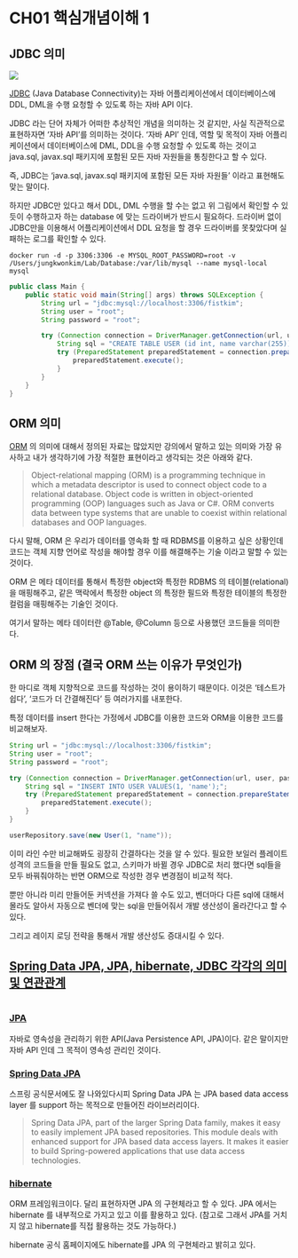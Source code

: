 # CH01 핵심개념이해 1

## JDBC 의미 <a href="#jdbc" id="jdbc"></a>

![](https://fistkim101.github.io/images/concept-jdbc.png)

[JDBC](https://ko.wikipedia.org/wiki/JDBC) (Java Database Connectivity)는 자바 어플리케이션에서 데이터베이스에 DDL, DML을 수행 요청할 수 있도록 하는 자바 API 이다.

JDBC 라는 단어 자체가 어떠한 추상적인 개념을 의미하는 것 같지만, 사실 직관적으로 표현하자면 ‘자바 API’를 의미하는 것이다. ‘자바 API’ 인데, 역할 및 목적이 자바 어플리케이션에서 데이터베이스에 DML, DDL을 수행 요청할 수 있도록 하는 것이고 java.sql, javax.sql 패키지에 포함된 모든 자바 자원들을 통칭한다고 할 수 있다.

즉, JDBC는 ‘java.sql, javax.sql 패키지에 포함된 모든 자바 자원들’ 이라고 표현해도 맞는 말이다.

하지만 JDBC만 있다고 해서 DDL, DML 수행을 할 수는 없고 위 그림에서 확인할 수 있듯이 수행하고자 하는 database 에 맞는 드라이버가 반드시 필요하다. 드라이버 없이 JDBC만을 이용해서 어플리케이션에서 DDL 요청을 할 경우 드라이버를 못찾았다며 실패하는 로그를 확인할 수 있다.

```
docker run -d -p 3306:3306 -e MYSQL_ROOT_PASSWORD=root -v /Users/jungkwonkim/Lab/Database:/var/lib/mysql --name mysql-local mysql
```

```java
public class Main {
    public static void main(String[] args) throws SQLException {
        String url = "jdbc:mysql://localhost:3306/fistkim";
        String user = "root";
        String password = "root";

        try (Connection connection = DriverManager.getConnection(url, user, password)) {
            String sql = "CREATE TABLE USER (id int, name varchar(255));";
            try (PreparedStatement preparedStatement = connection.prepareStatement(sql)) {
                preparedStatement.execute();
            }
        }
    }
}
```

## ORM 의미 <a href="#orm" id="orm"></a>

[ORM](https://www.techopedia.com/definition/24200/object-relational-mapping--orm) 의 의미에 대해서 정의된 자료는 많았지만 강의에서 말하고 있는 의미와 가장 유사하고 내가 생각하기에 가장 적절한 표현이라고 생각되는 것은 아래와 같다.

> Object-relational mapping (ORM) is a programming technique in which a metadata descriptor is used to connect object code to a relational database. Object code is written in object-oriented programming (OOP) languages such as Java or C#. ORM converts data between type systems that are unable to coexist within relational databases and OOP languages.

다시 말해, ORM 은 우리가 데이터를 영속화 할 때 RDBMS를 이용하고 싶은 상황인데 코드는 객체 지향 언어로 작성을 해야할 경우 이를 해결해주는 기술 이라고 말할 수 있는 것이다.

ORM 은 메타 데이터를 통해서 특정한 object와 특정한 RDBMS 의 테이블(relational) 을 매핑해주고, 같은 맥락에서 특정한 object 의 특정한 필드와 특정한 테이블의 특정한 컬럼을 매핑해주는 기술인 것이다.

여기서 말하는 메타 데이터란 @Table, @Column 등으로 사용했던 코드들을 의미한다.

## ORM 의 장점 (결국 ORM 쓰는 이유가 무엇인가) <a href="#orm-orm" id="orm-orm"></a>

한 마디로 객체 지향적으로 코드를 작성하는 것이 용이하기 때문이다. 이것은 ‘테스트가 쉽다’, ‘코드가 더 간결해진다’ 등 여러가지를 내포한다.

특정 데이터를 insert 한다는 가정에서 JDBC를 이용한 코드와 ORM을 이용한 코드를 비교해보자.

```java
String url = "jdbc:mysql://localhost:3306/fistkim";
String user = "root";
String password = "root";

try (Connection connection = DriverManager.getConnection(url, user, password)) {
    String sql = "INSERT INTO USER VALUES(1, 'name');";
    try (PreparedStatement preparedStatement = connection.prepareStatement(sql)) {
        preparedStatement.execute();
    }
}
```

```java
userRepository.save(new User(1, "name"));
```

이미 라인 수만 비교해봐도 굉장히 간결하다는 것을 알 수 있다. 필요한 보일러 플레이트 성격의 코드들을 만들 필요도 없고, 스키마가 바뀔 경우 JDBC로 처리 했다면 sql들을 모두 바꿔줘야하는 반면 ORM으로 작성한 경우 변경점이 비교적 적다.

뿐만 아니라 미리 만들어둔 커넥션을 가져다 쓸 수도 있고, 벤더마다 다른 sql에 대해서 몰라도 알아서 자동으로 벤더에 맞는 sql을 만들어줘서 개발 생산성이 올라간다고 할 수 있다.

그리고 레이지 로딩 전략을 통해서 개발 생산성도 증대시킬 수 있다.

## [Spring Data JPA, JPA, hibernate, JDBC 각각의 의미 및 연관관계](https://suhwan.dev/2019/02/24/jpa-vs-hibernate-vs-spring-data-jpa/) <a href="#spring-data-jpa-jpa-hibernate-jdbc" id="spring-data-jpa-jpa-hibernate-jdbc"></a>

<figure><img src="https://fistkim101.github.io/images/concept-jpa-flow.png" alt=""><figcaption></figcaption></figure>

### [JPA](https://ko.wikipedia.org/wiki/%EC%9E%90%EB%B0%94\_%ED%8D%BC%EC%8B%9C%EC%8A%A4%ED%84%B4%EC%8A%A4\_API) <a href="#jpa" id="jpa"></a>

자바로 영속성을 관리하기 위한 API(Java Persistence API, JPA)이다. 같은 말이지만 자바 API 인데 그 목적이 영속성 관리인 것이다.

### [Spring Data JPA](https://spring.io/projects/spring-data-jpa) <a href="#spring-data-jpa" id="spring-data-jpa"></a>

스프링 공식문서에도 잘 나와있다시피 Spring Data JPA 는 JPA based data access layer 를 support 하는 목적으로 만들어진 라이브러리이다.

> Spring Data JPA, part of the larger Spring Data family, makes it easy to easily implement JPA based repositories. This module deals with enhanced support for JPA based data access layers. It makes it easier to build Spring-powered applications that use data access technologies.

### [hibernate](https://hibernate.org/orm/) <a href="#hibernate" id="hibernate"></a>

ORM 프레임워크이다. 달리 표현하자면 JPA 의 구현체라고 할 수 있다. JPA 에서는 hibernate 를 내부적으로 가지고 있고 이를 활용하고 있다. (참고로 그래서 JPA를 거치지 않고 hibernate를 직접 활용하는 것도 가능하다.)

hibernate 공식 홈페이지에도 hibernate를 JPA 의 구현체라고 밝히고 있다.

